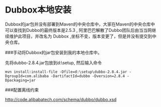 # Dubbox本地安装


Dubbox的jar包并没有部署到Maven的中央仓库中，大家在Maven的中央仓库中可以查找到Dubbo的最终版本是2.5.3 , 阿里巴巴解散了Dubbo团队后由当当网继续维护此项目，并改名为 Dubbox ,坐标不变，版本变更了，但是并没有提交到中央仓库。
###手动将Dubbox的jar包安装到我的本地仓库中。先将dubbo-2.8.4.jar包放到d:\setup, 然后输入命令```mvn install:install-file -Dfile=d:\setup\dubbo-2.8.4.jar -DgroupId=com.alibaba -DartifactId=dubbo -Dversion=2.8.4 -Dpackaging=jar

```


###配置离线约束

http://code.alibabatech.com/schema/dubbo/dubbo.xsd



<!--
create time: 2018-01-14 16:16:22
Author: Alfred

This file is created by Marboo<http://marboo.io> template file $MARBOO_HOME/.media/starts/default.md
本文件由 Marboo<http://marboo.io> 模板文件 $MARBOO_HOME/.media/starts/default.md 创建
-->

